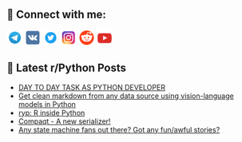 ## 🔎 Connect with me:
[<img src="https://github.com/bullbesh/bullbesh/blob/main/images/Telegram.png" width="32" height="32" />](https://t.me/bullbesh)
[<img src="https://github.com/bullbesh/bullbesh/blob/main/images/VK.png" width="32" height="32" />](https://vk.com/bullbesh)
[<img src="https://github.com/bullbesh/bullbesh/blob/main/images/Twitter.png" width="32" height="32" />](https://twitter.com/bullbesh1)
[<img src="https://github.com/bullbesh/bullbesh/blob/main/images/Instagram.png" width="32" height="32" />](https://www.instagram.com/bullbesh)
[<img src="https://github.com/bullbesh/bullbesh/blob/main/images/Reddit.png" width="32" height="32" />](https://www.reddit.com/user/bullbesh)
[<img src="https://github.com/bullbesh/bullbesh/blob/main/images/YouTube.png" width="32" height="32" />](https://www.youtube.com/channel/UCtfjRs6uzgq5mfm8S06WTcg)

## 📕 Latest r/Python Posts
<!-- BLOG-POST-LIST:START -->
- [DAY TO DAY TASK AS PYTHON DEVELOPER](https://www.reddit.com/r/Python/comments/1ftyztr/day_to_day_task_as_python_developer/)
- [Get clean markdown from any data source using vision-language models in Python](https://www.reddit.com/r/Python/comments/1ftwu2p/get_clean_markdown_from_any_data_source_using/)
- [ryp: R inside Python](https://www.reddit.com/r/Python/comments/1ftuqhj/ryp_r_inside_python/)
- [Compaqt - A new serializer!](https://www.reddit.com/r/Python/comments/1ftszay/compaqt_a_new_serializer/)
- [Any state machine fans​ out there?​ Got any fun/awful stories?](https://www.reddit.com/r/Python/comments/1ftndij/any_state_machine_fans_out_there_got_any_funawful/)
<!-- BLOG-POST-LIST:END -->

